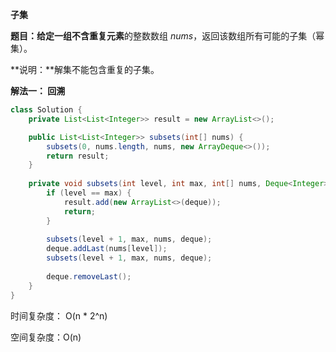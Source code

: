 **子集**

**题目：**给定一组**不含重复元素**的整数数组 *nums*，返回该数组所有可能的子集（幂集）。

**说明：**解集不能包含重复的子集。

**解法一： 回溯**

```java
class Solution {
    private List<List<Integer>> result = new ArrayList<>();

    public List<List<Integer>> subsets(int[] nums) {
        subsets(0, nums.length, nums, new ArrayDeque<>());
        return result;
    }
    
    private void subsets(int level, int max, int[] nums, Deque<Integer> deque) {
        if (level == max) {
            result.add(new ArrayList<>(deque));
            return;
        }
        
        subsets(level + 1, max, nums, deque);
        deque.addLast(nums[level]);
        subsets(level + 1, max, nums, deque);
        
        deque.removeLast();
    }
}
```

时间复杂度： O(n * 2^n)

空间复杂度：O(n)